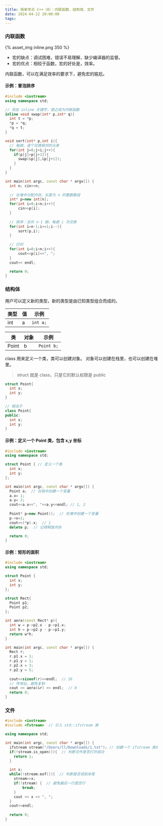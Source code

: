 ```yaml
---
title: 简单学点 C++（8）：内联函数、结构体、文件
date: 2024-04-22 20:00:00
tags:
---
```


### 内联函数

{% asset_img inline.png 350 %}

- 宏的缺点：调试困难，错误不易理解，缺少编译器的监督。
- 宏的优点：相较于函数，宏的好处是，效率。

内联函数，可以在满足效率的要求下，避免宏的尴尬。

#### 示例：冒泡排序

```cpp
#include <iostream>
using namespace std;

// 添加 inline 关键字，使之成为内联函数
inline void swap(int* p,int* q){
  int t = *p;
  *p = *q;
  *q = t;
}

void sort(int* p,int i){
  // 每趟，逐个交换相邻的元素
  for(int j=0;j<i;j++){
    if(p[j]>p[j+1]){
      swap(&p[j],&p[j+1]);
    }
  }
}

int main(int argc, const char * argv[]) {
  int n; cin>>n;
  
  // 在堆中分配内存，长度为 n 的整数数组
  int* p=new int[n];
  for(int i=0;i<n;i++){
      cin>>p[i];
  }
  
  // 排序：总共 n-1 趟，每趟 i 次交换
  for(int i=n-1;i>=1;i--){
      sort(p,i);
  }
  
  // 打印
  for(int i=0;i<n;i++){
      cout<<p[i]<<", ";
  }
  cout<< endl;

  return 0;
}
```

### 结构体

用户可以定义新的类型，新的类型是由已知类型组合而成的。

| 类型 | 值 | 示例 |
| --- | --- | --- |
| int | a | `int a;` |

| 类 | 对象 | 示例 |
| --- | --- | --- |
| Point | b | `Point b;` |

class 用来定义一个类，类可以创建对象。
对象可以创建在栈里，也可以创建在堆里。

> struct 就是 class，只是它的默认权限是 public

```cpp
struct Point{
  int x;
  int y;
}

// 相当于
class Point{
public:
  int x;
  int y;
}
```

#### 示例：定义一个 Point 类，包含 x,y 坐标

```cpp
#include <iostream>
using namespace std;

struct Point { // 定义一个类
  int x;
  int y;
};

int main(int argc, const char * argv[]) {
  Point a;  // 在栈中创建一个变量
  a.x= 1;
  a.y= 2;
  cout<<a.x<<", "<<a.y<<endl; // 1, 2
  
  Point* p=new Point();  // 在堆中创建一个变量
  p->x=1;
  cout<<(*p).x;  // 1
  delete p;  // 记得释放内存

  return 0;
}
```

#### 示例：矩形的面积

```cpp
#include <iostream>
using namespace std;

struct Point {
  int x;
  int y;
};

struct Rect{
  Point p1;
  Point p2;
};

int aera(const Rect* p){
  int w = p->p2.x - p->p1.x;
  int h = p->p2.y - p->p1.y;
  return w*h;
}

int main(int argc, const char * argv[]) {
  Rect r;
  r.p1.x = 1;
  r.p1.y = 1;
  r.p2.x = 3;
  r.p2.y = 5;
  
  cout<<sizeof(r)<<endl;  // 16
  // 传地址，避免复制
  cout << aera(&r) << endl;  // 8
  return 0;
}
```

### 文件

```cpp
#include <iostream>
#include <fstream>  // 引入 std::ifstream 类

using namespace std;

int main(int argc, const char * argv[]) {
  ifstream stream("/Users/ll/Downloads/1.txt"); // 创建一个 ifstream 类的对象 stream
  if(!stream.is_open()){  // 判断文件是否打开成功
    return 1;
  }

  int x;
  while(!stream.eof()){  // 判断是否读到末尾
    stream>>x;
    if(!stream) {  // 避免最后一行是空行
        break;
    }
    cout << x << ", ";
  }
  cout<<endl;
  
  return 0;
}
```